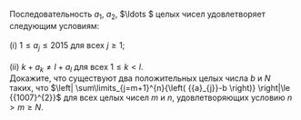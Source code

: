 Последовательность ${{a}_{1}}$, ${{a}_{2}}$, $\ldots $ целых чисел удовлетворяет следующим условиям:
<br/> <br/>(i) $1\le {{a}_{j}}\le 2015$ для всех $j\ge 1$;
<br/> <br/>(ii) $k+{{a}_{k}}\ne l+{{a}_{l}}$ для всех $1\le k < l$. 
<br/> Докажите, что существуют два положительных целых числа $b$ и $N$ таких, что 
$\left| \sum\limits_{j=m+1}^{n}{\left( {{a}_{j}}-b \right)} \right|\le {{1007}^{2}}$
для всех целых чисел $m$ и $n$, удовлетворяющих условию $n > m\ge N$.
